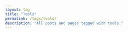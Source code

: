 ```yaml
---
layout: tag
title: "Tools"
permalink: /tags/tools/
description: "All posts and pages tagged with tools."
---
```

